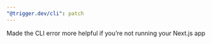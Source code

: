 ```yaml
---
"@trigger.dev/cli": patch
---
```


Made the CLI error more helpful if you’re not running your Next.js app
